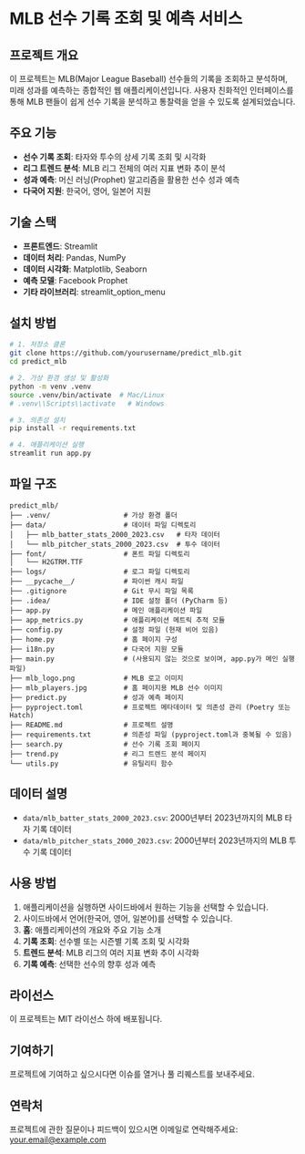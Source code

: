 # MLB 선수 기록 조회 및 예측 서비스

## 프로젝트 개요
이 프로젝트는 MLB(Major League Baseball) 선수들의 기록을 조회하고 분석하며, 미래 성과를 예측하는 종합적인 웹 애플리케이션입니다. 사용자 친화적인 인터페이스를 통해 MLB 팬들이 쉽게 선수 기록을 분석하고 통찰력을 얻을 수 있도록 설계되었습니다.

## 주요 기능
- **선수 기록 조회**: 타자와 투수의 상세 기록 조회 및 시각화
- **리그 트렌드 분석**: MLB 리그 전체의 여러 지표 변화 추이 분석
- **성과 예측**: 머신 러닝(Prophet) 알고리즘을 활용한 선수 성과 예측
- **다국어 지원**: 한국어, 영어, 일본어 지원

## 기술 스택
- **프론트엔드**: Streamlit
- **데이터 처리**: Pandas, NumPy
- **데이터 시각화**: Matplotlib, Seaborn
- **예측 모델**: Facebook Prophet
- **기타 라이브러리**: streamlit_option_menu

## 설치 방법
```bash
# 1. 저장소 클론
git clone https://github.com/yourusername/predict_mlb.git
cd predict_mlb

# 2. 가상 환경 생성 및 활성화
python -m venv .venv
source .venv/bin/activate  # Mac/Linux
# .venv\\Scripts\\activate   # Windows

# 3. 의존성 설치
pip install -r requirements.txt

# 4. 애플리케이션 실행
streamlit run app.py
```

## 파일 구조
```
predict_mlb/
├── .venv/                  # 가상 환경 폴더
├── data/                   # 데이터 파일 디렉토리
│   ├── mlb_batter_stats_2000_2023.csv   # 타자 데이터
│   └── mlb_pitcher_stats_2000_2023.csv  # 투수 데이터
├── font/                   # 폰트 파일 디렉토리
│   └── H2GTRM.TTF
├── logs/                   # 로그 파일 디렉토리
├── __pycache__/            # 파이썬 캐시 파일
├── .gitignore              # Git 무시 파일 목록
├── .idea/                  # IDE 설정 폴더 (PyCharm 등)
├── app.py                  # 메인 애플리케이션 파일
├── app_metrics.py          # 애플리케이션 메트릭 추적 모듈
├── config.py               # 설정 파일 (현재 비어 있음)
├── home.py                 # 홈 페이지 구성
├── i18n.py                 # 다국어 지원 모듈
├── main.py                 # (사용되지 않는 것으로 보이며, app.py가 메인 실행 파일)
├── mlb_logo.png            # MLB 로고 이미지
├── mlb_players.jpg         # 홈 페이지용 MLB 선수 이미지
├── predict.py              # 성과 예측 페이지
├── pyproject.toml          # 프로젝트 메타데이터 및 의존성 관리 (Poetry 또는 Hatch)
├── README.md               # 프로젝트 설명
├── requirements.txt        # 의존성 파일 (pyproject.toml과 중복될 수 있음)
├── search.py               # 선수 기록 조회 페이지
├── trend.py                # 리그 트렌드 분석 페이지
└── utils.py                # 유틸리티 함수
```

## 데이터 설명
- `data/mlb_batter_stats_2000_2023.csv`: 2000년부터 2023년까지의 MLB 타자 기록 데이터
- `data/mlb_pitcher_stats_2000_2023.csv`: 2000년부터 2023년까지의 MLB 투수 기록 데이터

## 사용 방법
1. 애플리케이션을 실행하면 사이드바에서 원하는 기능을 선택할 수 있습니다.
2. 사이드바에서 언어(한국어, 영어, 일본어)를 선택할 수 있습니다.
3. **홈**: 애플리케이션의 개요와 주요 기능 소개
4. **기록 조회**: 선수별 또는 시즌별 기록 조회 및 시각화
5. **트렌드 분석**: MLB 리그의 여러 지표 변화 추이 시각화
6. **기록 예측**: 선택한 선수의 향후 성과 예측

## 라이선스
이 프로젝트는 MIT 라이선스 하에 배포됩니다.

## 기여하기
프로젝트에 기여하고 싶으시다면 이슈를 열거나 풀 리퀘스트를 보내주세요.

## 연락처
프로젝트에 관한 질문이나 피드백이 있으시면 이메일로 연락해주세요: your.email@example.com